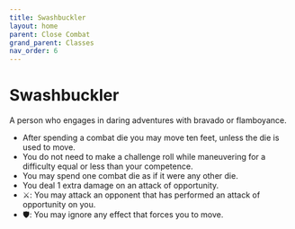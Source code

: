 ```yaml
---
title: Swashbuckler
layout: home
parent: Close Combat
grand_parent: Classes
nav_order: 6
---
```


# Swashbuckler
A person who engages in daring adventures with bravado or flamboyance.

*  After spending a combat die you may move ten feet, unless the die is used to move.
*  You do not need to make a challenge roll while maneuvering for a difficulty equal or less than your competence.
*  You may spend one combat die as if it were any other die.
*  You deal 1 extra damage on an attack of opportunity.
*  ⚔: You may attack an opponent that has performed an attack of opportunity on you.
*  🛡: You may ignore any effect that forces you to move.
